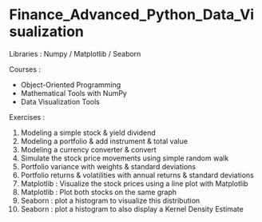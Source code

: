 # Finance_Advanced_Python_Data_Visualization

Libraries : Numpy / Matplotlib / Seaborn

Courses : 
- Object-Oriented Programming
- Mathematical Tools with NumPy
- Data Visualization Tools

Exercises : 
1) Modeling a simple stock & yield dividend
2) Modeling a portfolio & add instrument & total value
3) Modeling a currency converter & convert
4) Simulate the stock price movements using simple random walk
5) Portfolio variance with weights & standard deviations 
6) Portfolio returns & volatilities with annual returns & standard deviations
7) Matplotlib : Visualize the stock prices using a line plot with Matplotlib
8) Matplotlib : Plot both stocks on the same graph
9) Seaborn : plot a histogram to visualize this distribution
10) Seaborn : plot a histogram to also display a Kernel Density Estimate
